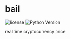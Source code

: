 # bail
![license](https://img.shields.io/github/license/mashape/apistatus.svg)
![Python Version](https://img.shields.io/pypi/pyversions/Django.svg)

real time cryptocurrency price

